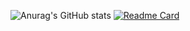 ![Anurag's GitHub stats](https://github-readme-stats.vercel.app/api?username=prismOxO1&show_icons=true&theme=radical)
[![Readme Card](https://github-readme-stats.vercel.app/api/pin/?username=prismOxO1&repo=ApsaraNightmare&theme=radical)](https://github.com/anuraghazra/github-readme-stats)
